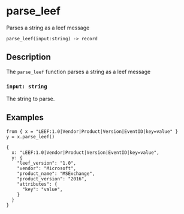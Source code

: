 # parse_leef

Parses a string as a leef message

```tql
parse_leef(input:string) -> record
```

## Description

The `parse_leef` function parses a string as a leef message

### `input: string`

The string to parse.

## Examples

```tql
from { x = "LEEF:1.0|Vendor|Product|Version|EventID|key=value" }
y = x.parse_leef()
```
```tql
{
  x: "LEEF:1.0|Vendor|Product|Version|EventID|key=value",
  y: {
    "leef_version": "1.0",
    "vendor": "Microsoft",
    "product_name": "MSExchange",
    "product_version": "2016",
    "attributes": {
      "key": "value",
    }
  }
}
```
